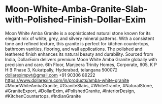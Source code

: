# Moon-White-Amba-Granite-Slab-with-Polished-Finish-Dollar-Exim
 Moon White Amba Granite is a sophisticated natural stone known for its elegant mix of white, grey, and silvery mineral patterns. With a consistent tone and refined texture, this granite is perfect for kitchen countertops, bathroom vanities, flooring, and wall applications. The polished and leathered finish enhances its natural beauty and durability. Sourced from India, DollarExim delivers premium Moon White Amba Granite globally with precision and care.
6th Floor, Manjeera Trinity Homes, Corporate, 605, K P H B Phase 3, Kukatpally, Hyderabad, telangana 500072
dollareximpvt@gmail.com
+91 90306 89222
https://www.dollarexim.com/in/products/amba-white-granite 
 #MoonWhiteAmbaGranite, #GraniteSlabs, #WhiteGranite, #NaturalStone, #GraniteExport, #DollarExim, #PolishedGranite, #InteriorDesign, #KitchenCountertops, #IndianGranite 
